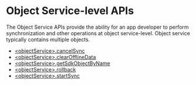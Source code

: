 

Object Service-level APIs
=========================

The Object Service APIs provide the ability for an app developer to perform synchronization and other operations at object service-level. Object service typically contains multiple objects.

*   [<objectService\>.cancelSync](ObjectService_cancelSync.md)
*   [<objectService\>.clearOfflineData](ObjectService_clearOfflineData.md)
*   [<objectService\>.getSdkObjectByName](ObjectService_getSdkObjectByName.md)
*   [<objectService\>.rollback](ObjectService_rollback.md)
*   [<objectService\>.startSync](ObjectService_startSync.md)
